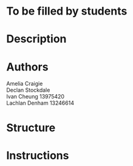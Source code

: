 # To be filled by students

# Description

# Authors
Amelia Craigie  
Declan Stockdale  
Ivan Cheung 13975420  
Lachlan Denham 13246614

# Structure

# Instructions

